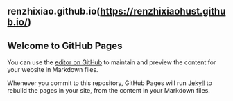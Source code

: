 ## renzhixiao.github.io(https://renzhixiaohust.github.io/)
## Welcome to GitHub Pages

You can use the [editor on GitHub](https://github.com/renzhixiaohust/renzhixiaohust.github.io/edit/main/README.md) to maintain and preview the content for your website in Markdown files.

Whenever you commit to this repository, GitHub Pages will run [Jekyll](https://jekyllrb.com/) to rebuild the pages in your site, from the content in your Markdown files.
